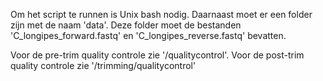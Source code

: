 Om het script te runnen is Unix bash nodig. Daarnaast moet er een folder zijn met de naam 'data'. Deze folder moet de bestanden 'C_longipes_forward.fastq' en 'C_longipes_reverse.fastq' bevatten.

Voor de pre-trim quality controle zie '/qualitycontrol'. Voor de post-trim quality controle zie '/trimming/qualitycontrol'
